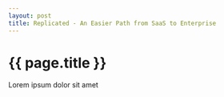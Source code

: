 ```yaml
---
layout: post
title: Replicated - An Easier Path from SaaS to Enterprise
---
```


{{ page.title }}
================

Lorem ipsum dolor sit amet
